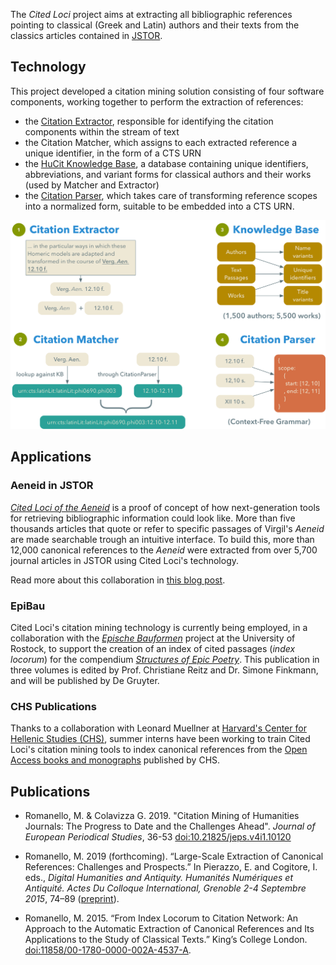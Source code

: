 The *Cited Loci* project aims at extracting all bibliographic references pointing to classical (Greek and Latin) authors and their texts from the classics articles contained in [JSTOR](http://jstor.org).

## Technology

This project developed a citation mining solution consisting of four software components, working together to perform the extraction of references:
- the [Citation Extractor](https://github.com/mromanello/CitationExtractor), responsible for identifying the citation components within the stream of text
- the Citation Matcher, which assigns to each extracted reference a unique identifier, in the form of a CTS URN
- the [HuCit Knowledge Base](https://github.com/mromanello/hucit_kb), a database containing unique identifiers, abbreviations, and variant forms for classical authors and their works (used by Matcher and Extractor)
- the [Citation Parser](https://github.com/mromanello/CitationParser), which takes care of transforming reference scopes into a normalized form, suitable to be embedded into a CTS URN.



![tech architecture diagram](assets/img/tech.png)

## Applications

### Aeneid in JSTOR

[*Cited Loci of the Aeneid*](http://aeneid.citedloci.org/) is a proof of concept of how next-generation tools for retrieving bibliographic information could look like. More than five thousands articles that quote or refer to specific passages of Virgil's *Aeneid* are made searchable trough an intuitive interface. To build this, more than 12,000 canonical references to the *Aeneid* were extracted from over 5,700 journal articles in JSTOR using Cited Loci's technology.

Read more about this collaboration in [this blog post](https://labs.jstor.org/blog/#!cited_loci_of_the_aeneid-searching_through_jstors_content_the_classicists_way).

### EpiBau

Cited Loci's citation mining technology is currently being employed, in a collaboration with the [*Epische Bauformen*](https://www.epische-bauformen.uni-rostock.de/en/) project at the University of Rostock, to support the creation of an index of cited passages (*index locorum*) for the compendium [*Structures of Epic Poetry*](https://www.degruyter.com/view/product/475925). This publication in three volumes is edited by Prof. Christiane Reitz and Dr. Simone Finkmann, and will be published by De Gruyter.

### CHS Publications

Thanks to a collaboration with Leonard Muellner at [Harvard's Center for Hellenic Studies (CHS)](https://chs.harvard.edu), summer interns  have been working to train Cited Loci's citation mining tools to index canonical references from the [Open Access books and monographs](https://chs.harvard.edu/CHS/article/display/1166.browse-online-publications) published by CHS.  

## Publications

- Romanello, M. & Colavizza G. 2019. "Citation Mining of Humanities Journals: The Progress to Date and the Challenges Ahead". *Journal of European Periodical Studies*, 36-53 [doi:10.21825/jeps.v4i1.10120](https://doi.org/10.21825/jeps.v4i1.10120)

- Romanello, M. 2019 (forthcoming). “Large-Scale Extraction of Canonical References: Challenges and Prospects.” In Pierazzo, E. and Cogitore, I. eds., *Digital Humanities and Antiquity. Humanités Numériques et Antiquité. Actes Du Colloque International, Grenoble 2-4 Septembre 2015*, 74–89 ([preprint](http://dx.doi.org/10.13140/RG.2.2.32634.59842)).

- Romanello, M. 2015. “From Index Locorum to Citation Network: An Approach to the Automatic Extraction of Canonical References and Its Applications to the Study of Classical Texts.” King’s College London. [doi:11858/00-1780-0000-002A-4537-A](http://dx.doi.org/11858/00-1780-0000-002A-4537-A).
